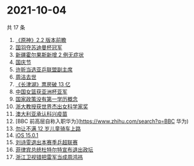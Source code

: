# 2021-10-04

共 17 条

<!-- BEGIN ZHIHUSEARCH -->
<!-- 最后更新时间 Mon Oct 04 2021 08:43:11 GMT+0800 (China Standard Time) -->
1. [《原神》2.2 版本前瞻](https://www.zhihu.com/search?q=原神)
1. [国羽夺苏迪曼杯冠军](https://www.zhihu.com/search?q=苏迪曼杯)
1. [新疆霍尔果斯新增 2 例无症状](https://www.zhihu.com/search?q=新疆疫情)
1. [国庆节](https://www.zhihu.com/search?q=国庆节)
1. [许昕当选亚乒联盟副主席](https://www.zhihu.com/search?q=许昕)
1. [周洁去世](https://www.zhihu.com/search?q=周洁)
1. [《长津湖》票房破 13 亿](https://www.zhihu.com/search?q=长津湖票房)
1. [中国女篮获亚洲杯亚军](https://www.zhihu.com/search?q=中国女篮)
1. [国家政策没有第一学历概念](https://www.zhihu.com/search?q=第一学历)
1. [浙大教授获世界杰出女科学家奖](https://www.zhihu.com/search?q=胡海岚)
1. [澳大利亚承认科兴疫苗](https://www.zhihu.com/search?q=科兴疫苗)
1. [BBC 前高层自称入职华为](https://www.zhihu.com/search?q=BBC 华为)
1. [勿让不满 12 岁儿童骑车上路](https://www.zhihu.com/search?q=儿童骑车)
1. [iOS 15.0.1](https://www.zhihu.com/search?q=iOS15)
1. [刘诗雯退出本赛季乒超联赛](https://www.zhihu.com/search?q=刘诗雯)
1. [菲律宾总统杜特尔特宣布退出政坛](https://www.zhihu.com/search?q=菲律宾总统)
1. [浙江卫视错把雷军当成周鸿祎](https://www.zhihu.com/search?q=雷军)
<!-- END ZHIHUSEARCH -->
